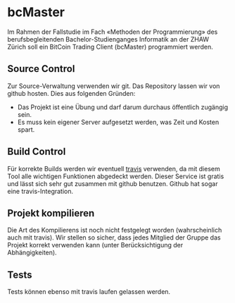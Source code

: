 bcMaster
========

Im Rahmen der Fallstudie im Fach «Methoden der Programmierung» des berufsbegleitenden
Bachelor-Studienganges Informatik an der ZHAW Zürich soll ein BitCoin Trading Client
(bcMaster) programmiert werden.



Source Control
--------------

Zur Source-Verwaltung verwenden wir git. Das Repository lassen wir von github hosten.
Dies aus folgenden Gründen:

 * Das Projekt ist eine Übung und darf darum durchaus öffentlich zugängig sein.
 * Es muss kein eigener Server aufgesetzt werden, was Zeit und Kosten spart.



Build Control
-------------

Für korrekte Builds werden wir eventuell [travis](https://travis-ci.org/) verwenden,
da mit diesem Tool alle wichtigen Funktionen abgedeckt werden.
Dieser Service ist gratis und lässt sich sehr gut zusammen mit github benutzen. Github
hat sogar eine travis-Integration.



Projekt kompilieren
-------------------

Die Art des Kompilierens ist noch nicht festgelegt worden (wahrscheinlich auch mit travis).
Wir stellen so sicher, dass jedes Mitglied der Gruppe das Projekt korrekt verwenden kann
(unter Berücksichtigung der Abhängigkeiten).



Tests
-----

Tests können ebenso mit travis laufen gelassen werden.


